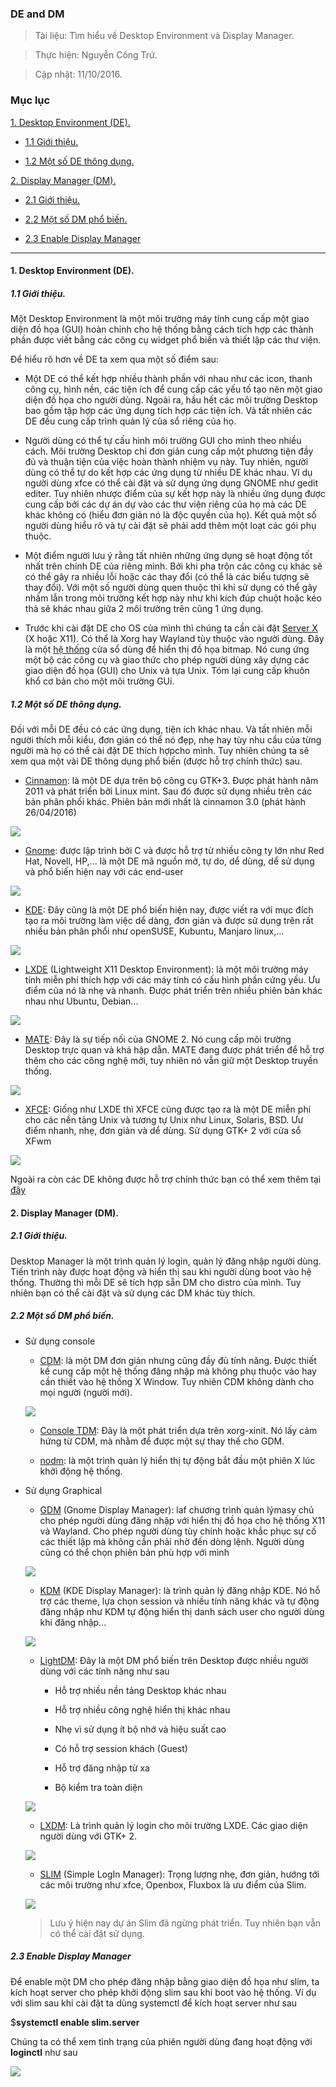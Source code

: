 
### DE and DM

> Tài liệu: Tìm hiểu về Desktop Environment và Display Manager.

> Thực hiện: Nguyễn Công Trứ.

> Cập nhật: 11/10/2016.

### Mục lục

[1. Desktop Environment (DE).](#DE)

- [1.1 Giới thiệu.](#GioiThieuDE)

- [1.2 Một số DE thông dụng.](#ListDE)

[2. Display Manager (DM).](#DM)

- [2.1 Giới thiệu.](#GioiThieuDM)

- [2.2 Một số DM phổ biến.](#ListDM)

- [2.3 Enable Display Manager](#EnableDM)

---
<a name="DE"></a>
#### 1. Desktop Environment (DE).

<a name="GioiThieuDE"></a>
##### 1.1 Giới thiệu.

Một Desktop Environment là một môi trường máy tính cung cấp một giao diện đồ họa (GUI) hoàn chỉnh cho hệ thống bằng cách tích hợp các thành phần được viết bằng các công cụ widget phổ biến và thiết lập các thư viện.

Để hiểu rõ hơn về DE ta xem qua một số điểm sau:

- Một DE có thể kết hợp nhiều thành phần với nhau như các icon, thanh công cụ, hình nền, các tiện ích để cung cấp các yếu tố tạo nên một giao diện đồ họa cho người dùng. Ngoài ra, hầu hết các môi trường Desktop bao gồm tập hợp các ứng dụng tích hợp các tiện ích. Và tất nhiên các DE đều cung cấp trình quản lý của sổ riêng của họ.

- Người dùng có thể tự cấu hình môi trường GUI cho mình theo nhiều cách. Môi trường Desktop chỉ đơn giản cung cấp một phương tiện đầy đủ và thuận tiện của việc hoàn thành nhiệm vụ này. Tuy nhiên, người dùng có thể tự do kết hợp các ứng dụng từ nhiều DE khác nhau. Ví dụ người dùng xfce có thể cài đặt và sử dụng ứng dụng GNOME như gedit editer. Tuy nhiên nhược điểm của sự kết hợp này là nhiều ứng dụng được cung cấp bởi các dự án dự vào các thư viện riêng của họ mà các DE khác không có (hiểu đơn giản nó là độc quyền của họ). Kết quả một số người dùng hiểu rõ và tự cài đặt sẽ phải add thêm một loạt các gói phụ thuộc.

- Một điểm người lưu ý rằng tất nhiên những ứng dụng sẽ hoạt động tốt nhất trên chính DE của riêng mình. Bởi khi pha trộn các công cụ khác sẽ có thể gây ra nhiều lỗi hoặc các thay đổi (có thể là các biểu tượng sẽ thay đổi). Với một số người dùng quen thuộc thì khi sử dụng có thể gây nhầm lẫn trong môi trường kết hợp này như khi kích đúp chuột hoặc kéo thả sẽ khác nhau giữa 2 môi trường trên cũng 1 ứng dụng.

- Trước khi cài đặt DE cho OS của mình thì chúng ta cần cài đặt [Server X](https://wiki.archlinux.org/index.php/Xorg) (X hoặc X11). Có thể là Xorg hay Wayland tùy thuộc vào người dùng. Đây là một [hệ thống](https://vi.wikipedia.org/wiki/H%E1%BB%87_th%E1%BB%91ng_X_Window) cửa sổ dùng để hiển thị đồ họa bitmap. Nó cung ứng một bộ các công cụ và giao thức cho phép người dùng xây dựng các giao diện đồ họa (GUI) cho Unix và tựa Unix. Tóm lại cung cấp khuôn khổ cơ bản cho một môi trường GUi.

<a name="ListDE"></a>
##### 1.2 Một số DE thông dụng.

Đối với mỗi DE đều có các ứng dụng, tiện ích khác nhau. Và tất nhiên mỗi người thích mỗi kiểu, đơn giản có thể nó đẹp, nhẹ hay tùy nhu cầu của từng người mà họ có thể cài đặt DE thích hợpcho mình. Tuy nhiên chúng ta sẽ xem qua một vài DE thông dụng phổ biến (được hỗ trợ chính thức) sau.

- [Cinnamon](https://wiki.archlinux.org/index.php/cinnamon): là một DE dựa trên bộ công cụ GTK+3. Được phát hành năm 2011 và phát triển bởi Linux mint. Sau đó được sử dụng nhiều trên các bản phân phối khác. Phiên bản mới nhất là cinnamon 3.0 (phát hành 26/04/2016)

![](https://github.com/hellsins/sysadmin_level1/blob/master/Task07_DE_and_DM/img/cinnamon.jpg)

- [Gnome](https://wiki.archlinux.org/index.php/GNOME): được lập trình bởi C và được hỗ trợ từ nhiều công ty lớn như Red Hat, Novell, HP,... là một DE mã nguồn mở, tự do, dể dùng, dể sử dụng và phổ biến hiện nay với các end-user

![](https://github.com/hellsins/sysadmin_level1/blob/master/Task07_DE_and_DM/img/gnome.jpg)

- [KDE](https://wiki.archlinux.org/index.php/KDE): Đây cũng là một DE phổ biến hiện nay, được viết ra với mục đích tạo ra môi trường làm việc dể dàng, đơn giản và được sử dụng trên rất nhiều bản phân phổi như openSUSE, Kubuntu, Manjaro linux,...

![](https://github.com/hellsins/sysadmin_level1/blob/master/Task07_DE_and_DM/img/kde.png)

- [LXDE](https://wiki.archlinux.org/index.php/LXDE) (Lightweight X11 Desktop Environment): là một môi trường máy tính miễn phí thích hợp với các máy tính có cấu hình phần cứng yếu. Ưu điểm của nó là nhẹ và nhanh. Được phát triển trên nhiều phiên bản khác nhau như Ubuntu, Debian...

![](https://github.com/hellsins/sysadmin_level1/blob/master/Task07_DE_and_DM/img/lxde.png)

- [MATE](https://wiki.archlinux.org/index.php/MATE): Đây là sự tiếp nối của GNOME 2. Nó cung cấp môi trường Desktop  trực quan và khá hập dẫn. MATE đang được phát triển để hỗ trợ thêm cho các công nghệ mới, tuy nhiên nó vẫn giữ một Desktop truyền thống.

![](https://github.com/hellsins/sysadmin_level1/blob/master/Task07_DE_and_DM/img/mate.jpg)

- [XFCE](https://wiki.archlinux.org/index.php/xfce): Giống như LXDE thì XFCE cũng được tạo ra là một DE miễn phí cho các nền tảng Unix và tương tự Unix như Linux, Solaris, BSD. Ưư điểm nhanh, nhẹ, đơn giản và dể dùng. Sử dụng GTK+ 2 với cửa sổ XFwm

![](https://github.com/hellsins/sysadmin_level1/blob/master/Task07_DE_and_DM/img/xfce.jpg)

Ngoài ra còn các DE không được hỗ trợ chính thức bạn có thể xem thêm tại [đây](https://wiki.archlinux.org/index.php/desktop_environment#Unofficially_supported)

<a name="DM"></a>
#### 2. Display Manager (DM).

<a name="GioiThieuDM"></a>
##### 2.1 Giới thiệu.

Desktop Manager là một trình quản lý login, quản lý đăng nhập người dùng. Tiến trình này được hoạt động và hiển thị sau khi người dùng boot vào hệ thống. Thường thì mỗi DE sẽ tích hợp sẵn DM cho distro của mình. Tuy nhiên bạn có thể cài đặt và sử dụng các DM khác tùy thích.

<a name="ListDM"></a>
##### 2.2 Một số DM phổ biến.

- Sử dụng console

	+ [CDM](https://wiki.archlinux.org/index.php/CDM): là một DM đơn giản nhưng cũng đầy đủ tính năng. Được thiết kế cung cấp một hệ thống đăng nhập mà không phụ thuộc vào hay cần thiết vào hệ thống X Window. Tuy nhiên CDM không dành cho mọi người (người mới).

	![](https://github.com/hellsins/sysadmin_level1/blob/master/Task07_DE_and_DM/img/cdm.jpg)


	+ [Console TDM](https://wiki.archlinux.org/index.php/Console_TDM): Đây là một phát triển dựa trên xorg-xinit. Nó lấy cảm hứng từ CDM, mà nhằm để được một sự thay thế cho GDM.

	+ [nodm](https://wiki.archlinux.org/index.php/Nodm): là một trình quản lý hiển thị tự động bắt đầu một phiên X lúc khởi động hệ thống.

- Sử dụng Graphical

	+ [GDM](https://wiki.archlinux.org/index.php/GDM) (Gnome Display Manager): laf chương trình quản lýmasy chủ cho phép người dùng đăng nhập với hiển thị đồ họa cho hệ thống X11 và Wayland. Cho phép người dùng tùy chỉnh hoặc khắc phục sự cố các thiết lập mà không cần phải nhờ đến dòng lệnh. Người dùng cũng có thể chọn phiên bản phù hợp với mình

	![](https://github.com/hellsins/sysadmin_level1/blob/master/Task07_DE_and_DM/img/gdm.png)

	+ [KDM](https://wiki.archlinux.org/index.php/KDM) (KDE Display Manager): là trình quản lý đăng nhập KDE. Nó hỗ trợ các theme, lựa chọn session và nhiều tính năng khác và tự động đăng nhập như KDM tự động hiển thị danh sách user cho người dùng khi đăng nhập...

	![](https://github.com/hellsins/sysadmin_level1/blob/master/Task07_DE_and_DM/img/kdm.png)

	+ [LightDM](https://wiki.archlinux.org/index.php/LightDM): Đây là một DM phổ biến trên Desktop được nhiều người dùng với các tính năng như sau

		- Hỗ trợ nhiều nền tảng Desktop khác nhau

		- Hỗ trợ nhiều công nghệ hiển thị khác nhau

		- Nhẹ vì sử dụng ít bộ nhớ và hiệu suất cao

		- Có hỗ trợ session khách (Guest)

		- Hỗ trợ đăng nhập từ xa

		- Bộ kiểm tra toàn diện

	![](https://github.com/hellsins/sysadmin_level1/blob/master/Task07_DE_and_DM/img/LightDM.png)

	+ [LXDM](https://wiki.archlinux.org/index.php/LXDM): Là trình quản lý login cho môi trường LXDE. Các giao diện người dùng với GTK+ 2.

	![](https://github.com/hellsins/sysadmin_level1/blob/master/Task07_DE_and_DM/img/lxdm.png)

	+ [SLIM](https://wiki.archlinux.org/index.php/SLiM) (Simple LogIn Manager): Trọng lượng nhẹ, đơn giản, hướng tới các môi trường như xfce, Openbox, Fluxbox là ưu điểm của Slim.

	![](https://github.com/hellsins/sysadmin_level1/blob/master/Task07_DE_and_DM/img/slim.png)

	> Lưu ý hiện nay dự án Slim đã ngừng phát triển. Tuy nhiên bạn vẫn có thể cài đặt sử dụng.

<a name="EnableDM"></a>
##### 2.3 Enable Display Manager

Để enable một DM cho phép đăng nhập bằng giao diện đồ họa như slim, ta kích hoạt server cho phép khởi động slim sau khi boot vào hệ thống. Ví dụ với slim sau khi cài đặt ta dùng systemctl để kích hoạt server như sau

$__systemctl enable slim.server__

Chúng ta có thể xem tình trạng của phiên người dùng đang hoạt động với __loginctl__ như sau

![](https://github.com/hellsins/sysadmin_level1/blob/master/Task07_DE_and_DM/img/usingslim.png)
